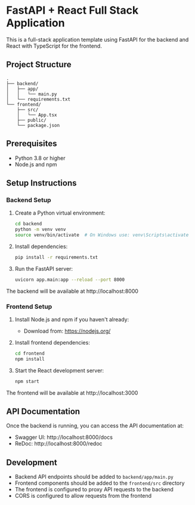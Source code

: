 # FastAPI + React Full Stack Application

This is a full-stack application template using FastAPI for the backend and React with TypeScript for the frontend.

## Project Structure

```
.
├── backend/
│   ├── app/
│   │   └── main.py
│   └── requirements.txt
└── frontend/
    ├── src/
    │   └── App.tsx
    ├── public/
    └── package.json
```

## Prerequisites

- Python 3.8 or higher
- Node.js and npm

## Setup Instructions

### Backend Setup

1. Create a Python virtual environment:
   ```bash
   cd backend
   python -m venv venv
   source venv/bin/activate  # On Windows use: venv\Scripts\activate
   ```

2. Install dependencies:
   ```bash
   pip install -r requirements.txt
   ```

3. Run the FastAPI server:
   ```bash
   uvicorn app.main:app --reload --port 8000
   ```

The backend will be available at http://localhost:8000

### Frontend Setup

1. Install Node.js and npm if you haven't already:
   - Download from: https://nodejs.org/

2. Install frontend dependencies:
   ```bash
   cd frontend
   npm install
   ```

3. Start the React development server:
   ```bash
   npm start
   ```

The frontend will be available at http://localhost:3000

## API Documentation

Once the backend is running, you can access the API documentation at:
- Swagger UI: http://localhost:8000/docs
- ReDoc: http://localhost:8000/redoc

## Development

- Backend API endpoints should be added to `backend/app/main.py`
- Frontend components should be added to the `frontend/src` directory
- The frontend is configured to proxy API requests to the backend
- CORS is configured to allow requests from the frontend 